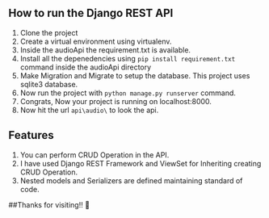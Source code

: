 ## How to run the Django REST API
1. Clone the project
2. Create a virtual environment using virtualenv.
3. Inside the audioApi the requirement.txt is available.
4. Install all the depenedencies using `pip install requirement.txt` command inside the audioApi directory
5. Make Migration and Migrate to setup the database. This project uses sqlite3 database.
6. Now run the project with `python manage.py runserver` command.
7. Congrats, Now your project is running on localhost:8000.
8. Now hit the url `api\audio\` to look the api.

## Features 
1. You can perform CRUD Operation in the API.
2. I have used Django REST Framework and ViewSet for Inheriting creating CRUD Operation.
3. Nested models and Serializers are defined maintaining standard of code.

##Thanks for visiting!! :tada:
